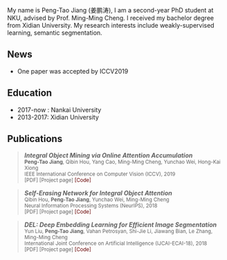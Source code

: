 My name is Peng-Tao Jiang (姜鹏涛), I am a second-year PhD student at NKU, advised by Prof. Ming-Ming Cheng. I received my bachelor degree from Xidian University. My research interests include weakly-supervised learning, semantic segmentation.

## News

+ One paper was accepted by ICCV2019

## Education

+ 2017-now : Nankai University
+ 2013-2017: Xidian University

## Publications

>  ***Integral Object Mining via Online Attention Accumulation***       
  <sub>**Peng-Tao Jiang**, Qibin Hou, Yang Cao, Ming-Ming Cheng, Yunchao Wei, Hong-Kai Xiong    
  IEEE International Conference on Computer Vision (ICCV), 2019   
  [PDF] [Project page] <font color="#660000">[Code]</font></sub>   

>  ***Self-Erasing Network for Integral Object Attention***       
  <sub>Qibin Hou, **Peng-Tao Jiang**, Yunchao Wei, Ming-Ming Cheng   
  Neural Information Processing Systems (NeurIPS), 2018   
  [PDF] [Project page] <font color="#660000">[Code]</font></sub>  
  
>  ***DEL: Deep Embedding Learning for Efficient Image Segmentation***       
  <sub>Yun Liu, **Peng-Tao Jiang**, Vahan Petrosyan, Shi-Jie Li, Jiawang Bian, Le Zhang, Ming-Ming Cheng  
  International Joint Conference on Artificial Intelligence (IJCAI-ECAI-18), 2018   
  [PDF] [Project page] <font color="#660000">[Code]</font></sub>  
